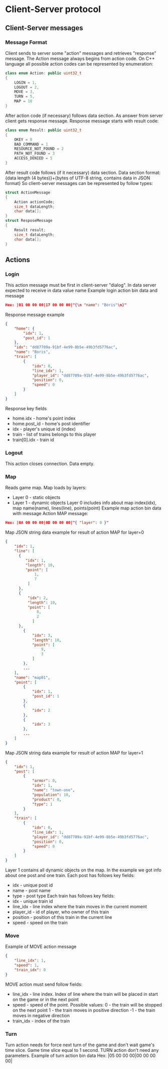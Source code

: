 # Client-Server protocol


## Client-Server messages
### Message Format
Client sends to server some "action" messages and retrieves "response" message. The Action message always begins from action code. On C++ language all possible action codes can be represented by enumeration:
```C++
class enum Action: public uint32_t
{
    LOGIN = 1,
    LOGOUT = 2,
    MOVE = 3,
    TURN = 5,
    MAP = 10
}
```
After action code (if necessary) follows data section. As answer from server client gets response message. Response message starts with result code:
```C++
class enum Result: public uint32_t
{
    OKEY = 0
    BAD_COMMAND = 1
    RESOURCE_NOT_FOUND = 2
    PATH_NOT_FOUND = 3
    ACCESS_DENIED = 5
}
```
After result code follows (if it necessary) data section. Data section format: {data length (4 bytes)}+{bytes of UTF-8 string, contains data in JSON format} So client-server messages can be represented by follow types:
```C++
struct ActionMessage
{
    Action actionCode;
    size_t dataLength;
    char data[];
}
struct ResposeMessage
{
    Result result;
    size_t dataLength;
    char data[];
}
```
## Actions
### Login
This action message must be first in client-server "dialog". In data server expected to receive in data value name
Example login action bin data and message
```JSON
Hex: |01 00 00 00|17 00 00 00|"{\n "name": "Boris"\n}"
```
Response message example
```JSON
{
    "home": {
        "idx": 1,
        "post_id": 1
    },
    "idx": "dd87709a-91bf-4e99-8b5e-49b3fd5776ac",
    "name": "Boris",
    "train": [
        {
            "idx": 0,
            "line_idx": 1,
            "player_id": "dd87709a-91bf-4e99-8b5e-49b3fd5776ac",
            "position": 0,
            "speed": 0
        }
    ]
}
```
Response key fields
- home.idx - home's point index
- home.post_id - home's post identifier
- idx - player's unique id (index)
- train - list of trains belongs to this player
- train[0].idx - train id
### Logout
This action closes connection. Data empty.

### Map
Reads game map. Map loads by layers:
- Layer 0 - static objects
- Layer 1 - dynamic objects
Layer 0 includes info about map index(idx), map name(name), lines(line), points(point)
Example map action bin data with message
Action MAP message: 
```JSON
Hex: |0A 00 00 00|0D 00 00 00|"{ "layer": 0 }"
```
Map JSON string data example for result of action MAP for layer=0
```JSON
{
    "idx": 1,
    "line": [
      {
         "idx": 1,
         "length": 10,
         "point": [
             1,
             7
          ]
      },
      {
          "idx": 2,
          "length": 10,
          "point": [
              8,
              2
            ]
      },
        {
            "idx": 3,
            "length": 10,
            "point": [
                9,
                3
            ]
        },
        ...
    ],
    "name": "map01",
    "point": [
        {
            "idx": 1,
            "post_id": 1
        },
        {
            "idx": 2
        },
        {
            "idx": 3
        },
        ...
    ]
}
```
Map JSON string data example for result of action MAP for layer=1
```JSON
{
    "idx": 1,
    "post": [
        {
            "armor": 0,
            "idx": 1,
            "name": "town-one",
            "population": 10,
            "product": 0,
            "type": 1
        }
    ],
    "train": [
        {
            "idx": 0,
            "line_idx": 1,
            "player_id": "dd87709a-91bf-4e99-8b5e-49b3fd5776ac",
            "position": 0,
            "speed": 0
        }
    ]
}
```
Layer 1 contains all dynamic objects on the map. In the example we got info about one post and one train. Each post has follows key fields:
- idx - unique post id
- name - post name
- type - post type
Each train has follows key fields:
- idx - unique train id
- line_idx - line index where the train moves in the current moment
- player_id - id of player, who owner of this train
- position - position of this train in the current line
- speed - speed on the train

### Move
Example of MOVE action message
```JSON
{
    "line_idx": 1,
    "speed": 1,
    "train_idx": 0
}
```
MOVE action must send follow fields:
- line_idx - line index. Index of line where the train will be placed in start on the game or in the next point
- speed - speed of the point. Possible values:
    0 - the train will be stopped on the next point
    1 - the train moves in positive direction
    -1 - the train moves in negative direction
- train_idx - index of the train

### Turn
Turn action needs for force next turn of the game and don't wait game's time slice. Game time slice equal to 1 second. TURN action don't need any parameters.
Example of turn action bin data
Hex: |05 00 00 00|00 00 00 00|


